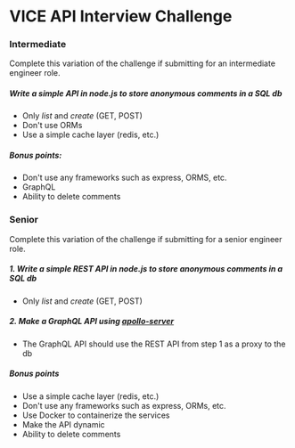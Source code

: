 # VICE API Interview Challenge

### Intermediate

Complete this variation of the challenge if submitting for an intermediate engineer role.

##### Write a simple API in node.js to store anonymous comments in a SQL db
- Only *list* and *create* (GET, POST)
- Don't use ORMs
- Use a simple cache layer (redis, etc.)
  
##### Bonus points:
- Don't use any frameworks such as express, ORMS, etc.
- GraphQL
- Ability to delete comments

### Senior

Complete this variation of the challenge if submitting for a senior engineer role.

##### 1. Write a simple REST API in node.js to store anonymous comments in a SQL db
- Only *list* and *create* (GET, POST)

##### 2. Make a GraphQL API using [apollo-server](https://github.com/apollographql/apollo-server)
- The GraphQL API should use the REST API from step 1 as a proxy to the db

##### *Bonus points*
- Use a simple cache layer (redis, etc.)
- Don't use any frameworks such as express, ORMs, etc.
- Use Docker to containerize the services
- Make the API dynamic
- Ability to delete comments
